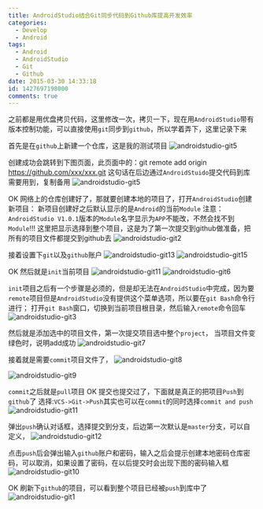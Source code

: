 ```yaml
---
title: AndroidStudio结合Git同步代码到Github库提高开发效率
categories:
  - Develop
  - Android
tags:
  - Android
  - AndroidStudio
  - Git
  - Github
date: 2015-03-30 14:33:18
id: 1427697198000
comments: true
---
```


之前都是用优盘拷贝代码，这里修改一次，拷贝一下，现在用`AndroidStudio`带有版本控制功能，可以直接使用`git`同步到`github`，所以学着弄下，这里记录下来

首先是在`github`上新建一个仓库，这是我的测试项目
![androidstudio-git5](http://lzan13.qiniudn.com/blog/uploads/images/2015/04/androidstudio-git5.png)

创建成功会跳转到下图页面，此页面中的：git remote add origin https://github.com/xxx/xxx.git 这句话在后边通过`AndroidStuido`提交代码到库需要用到，复制备用
![androidstudio-git5](http://lzan13.qiniudn.com/blog/uploads/images/2015/04/androidstudio-git14.png)

OK 网络上的仓库创建好了，那就要创建本地的项目了，打开`AndroidStudio`创建新项目：
新项目创建好之后默认显示的是`Android`的当前`Module`
注意：`AndroidStudio V1.0.1`版本的`Module`名字显示为`APP`不能改，不然会找不到`Module`!!!
这里把显示选择到整个项目，这是为了第一次提交到github做准备，把所有的项目文件都提交到github去
![androidstudio-git2](http://lzan13.qiniudn.com/blog/uploads/images/2015/04/androidstudio-git2.png)

接着设置下`git`以及`github`账户
![androidstudio-git13](http://lzan13.qiniudn.com/blog/uploads/images/2015/04/androidstudio-git13.png)
![androidstudio-git15](http://lzan13.qiniudn.com/blog/uploads/images/2015/04/androidstudio-git15.jpg)

OK 然后就是`init`当前项目
![androidstudio-git11](http://lzan13.qiniudn.com/blog/uploads/images/2015/04/androidstudio-git11.png)
![androidstudio-git6](http://lzan13.qiniudn.com/blog/uploads/images/2015/04/androidstudio-git6.png)

`init`项目之后有一个步骤是必须的，但是却无法在`AndroidStudio`中完成，因为要`remote`项目但是`AndroidStudio`没有提供这个菜单选项，所以要在`git Bash`命令行进行；
打开`git Bash`窗口，切换到当前项目根目录，然后输入`remote`命令回车
![androidstudio-git3](http://lzan13.qiniudn.com/blog/uploads/images/2015/04/androidstudio-git3.png)

然后就是添加选中的项目文件，第一次提交项目选中整个`project`，
当项目文件变绿色时，说明add成功
![androidstudio-git7](http://lzan13.qiniudn.com/blog/uploads/images/2015/04/androidstudio-git7.png)

接着就是需要`commit`项目文件了，
![androidstudio-git8](http://lzan13.qiniudn.com/blog/uploads/images/2015/04/androidstudio-git8.png)

![androidstudio-git9](http://lzan13.qiniudn.com/blog/uploads/images/2015/04/androidstudio-git9.png)

`commit`之后就是`pull`项目
OK 提交也提交过了，下面就是真正的把项目`Push`到`github`了
选择:`VCS->Git->Push`其实也可以在`commit`的同时选择`commit and push`
![androidstudio-git11](http://lzan13.qiniudn.com/blog/uploads/images/2015/04/androidstudio-git10.png)

弹出`push`确认对话框，选择提交到分支，后边第一次默认是`master`分支，可以自定义，
![androidstudio-git12](http://lzan13.qiniudn.com/blog/uploads/images/2015/04/androidstudio-git14.png)

点击`push`后会弹出输入`github`账户和密码，输入之后会提示创建本地密码仓库密码，可以取消，如果设置了密码，在以后提交时会出现下图的密码输入框
![androidstudio-git10](http://lzan13.qiniudn.com/blog/uploads/images/2015/04/androidstudio-git12.png)

OK 刷新下`github`的项目，可以看到整个项目已经被`push`到库中了
![androidstudio-git1](http://lzan13.qiniudn.com/blog/uploads/images/2015/04/androidstudio-git1.png)